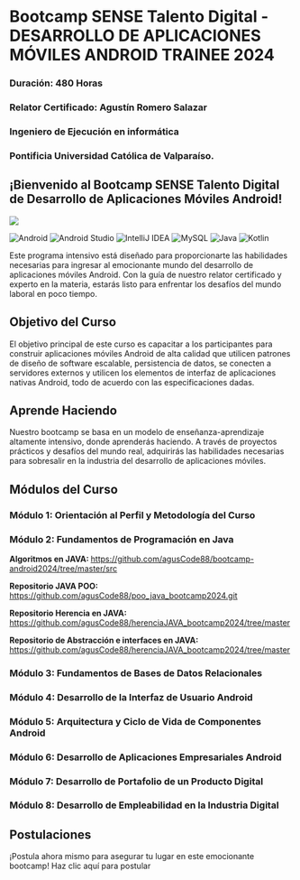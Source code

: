 # Bootcamp SENSE Talento Digital - DESARROLLO DE APLICACIONES MÓVILES ANDROID TRAINEE 2024
### Duración: 480 Horas

### Relator Certificado: Agustín Romero Salazar 

### Ingeniero de Ejecución en informática

### Pontificia Universidad Católica de Valparaíso.


## ¡Bienvenido al Bootcamp SENSE Talento Digital de Desarrollo de Aplicaciones Móviles Android!

 <p align="left">
   <img src="https://img.shields.io/badge/STATUS-EN%20DESAROLLO-green">
 </p>

 ![Android](https://img.shields.io/badge/Android-3DDC84?style=for-the-badge&logo=android&logoColor=white)
 ![Android Studio](https://img.shields.io/badge/android%20studio-346ac1?style=for-the-badge&logo=android%20studio&logoColor=white)
 ![IntelliJ IDEA](https://img.shields.io/badge/IntelliJIDEA-000000.svg?style=for-the-badge&logo=intellij-idea&logoColor=white)
 ![MySQL](https://img.shields.io/badge/mysql-4479A1.svg?style=for-the-badge&logo=mysql&logoColor=white)
 ![Java](https://img.shields.io/badge/java-%23ED8B00.svg?style=for-the-badge&logo=openjdk&logoColor=white)
 ![Kotlin](https://img.shields.io/badge/kotlin-%237F52FF.svg?style=for-the-badge&logo=kotlin&logoColor=white)

Este programa intensivo está diseñado para proporcionarte las habilidades necesarias para ingresar al emocionante mundo del desarrollo de aplicaciones móviles Android. Con la guía de nuestro relator certificado y experto en la materia, estarás listo para enfrentar los desafíos del mundo laboral en poco tiempo.

## Objetivo del Curso

El objetivo principal de este curso es capacitar a los participantes para construir aplicaciones móviles Android de alta calidad que utilicen patrones de diseño de software escalable, persistencia de datos, se conecten a servidores externos y utilicen los elementos de interfaz de aplicaciones nativas Android, todo de acuerdo con las especificaciones dadas.

## Aprende Haciendo

Nuestro bootcamp se basa en un modelo de enseñanza-aprendizaje altamente intensivo, donde aprenderás haciendo. A través de proyectos prácticos y desafíos del mundo real, adquirirás las habilidades necesarias para sobresalir en la industria del desarrollo de aplicaciones móviles.

## Módulos del Curso

### Módulo 1: Orientación al Perfil y Metodología del Curso

### Módulo 2: Fundamentos de Programación en Java

<strong>Algoritmos en JAVA: </strong>
https://github.com/agusCode88/bootcamp-android2024/tree/master/src

<strong>Repositorio JAVA POO: </strong>
https://github.com/agusCode88/poo_java_bootcamp2024.git

<strong>Repositorio Herencia en JAVA: </strong>
https://github.com/agusCode88/herenciaJAVA_bootcamp2024/tree/master

<strong>Repositorio de Abstracción e interfaces en JAVA: </strong>
https://github.com/agusCode88/herenciaJAVA_bootcamp2024/tree/master

### Módulo 3: Fundamentos de Bases de Datos Relacionales

### Módulo 4: Desarrollo de la Interfaz de Usuario Android

### Módulo 5: Arquitectura y Ciclo de Vida de Componentes Android

### Módulo 6: Desarrollo de Aplicaciones Empresariales Android

### Módulo 7: Desarrollo de Portafolio de un Producto Digital

### Módulo 8: Desarrollo de Empleabilidad en la Industria Digital

## Postulaciones

¡Postula ahora mismo para asegurar tu lugar en este emocionante bootcamp! Haz clic aquí para postular


